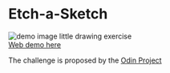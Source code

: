 # Etch-a-Sketch

![demo image](https://jeremie-r.github.io/etch-a-sketch/demo.png)
little drawing exercise \
[Web demo here](https://jeremie-r.github.io/etch-a-sketch/)

The challenge is proposed by the [Odin Project](https://www.theodinproject.com/lessons/foundations-etch-a-sketch)
